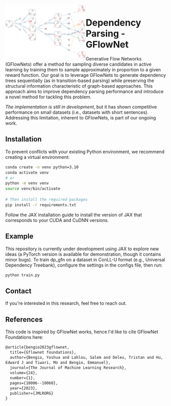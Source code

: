 <img src="gfn_process.png" align="left" style="width: 50%; height: 50%">

# Dependency Parsing - GFlowNet
Generative Flow Networks (GFlowNets) offer a method for sampling diverse candidates in active learning by training them to sample approximately in proportion to a given reward function. Our goal is to leverage GFlowNets to generate dependency trees sequentially (as in transition-based parsing) while preserving the structural information characteristic of graph-based approaches. This approach aims to improve dependency parsing performance and introduce a novel method for tackling this problem.

*The implementation is still in development*, but it has shown competitive performance on small datasets (i.e., datasets with short sentences). Addressing this limitation, inherent to GFlowNets, is part of our ongoing work.


## Installation
To prevent conflicts with your existing Python environment, we recommend creating a virtual environment:

```bash
conda create -n venv python=3.10
conda activate venv
# or
python -m venv venv
source venv/bin/activate

# Then install the required packages
pip install -r requirements.txt
```
Follow the JAX installation guide to install the version of JAX that corresponds to your CUDA and CuDNN versions.

## Example
This repository is currently under development using JAX to explore new ideas (a PyTorch version is available for demonstration, though it contains minor bugs). To train dp_gfn on a dataset in ConLL-U format (e.g., Universal Dependency Treebank), configure the settings in the configs file, then run:
```bash
python train.py
```

## Contact
If you're interested in this research, feel free to reach out.

## References
This code is inspired by GFlowNet works, hence I'd like to cite GFlowNet Foundations here:
```
@article{bengio2023gflownet,
  title={Gflownet foundations},
  author={Bengio, Yoshua and Lahlou, Salem and Deleu, Tristan and Hu, Edward J and Tiwari, Mo and Bengio, Emmanuel},
  journal={The Journal of Machine Learning Research},
  volume={24},
  number={1},
  pages={10006--10060},
  year={2023},
  publisher={JMLRORG}
}
```
